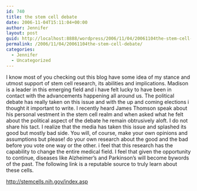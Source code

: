 ```yaml
---
id: 740
title: the stem cell debate
date: 2006-11-04T15:11:04+00:00
author: Jennifer
layout: post
guid: http://localhost:8888/wordpress/2006/11/04/20061104the-stem-cell-debate/
permalink: /2006/11/04/20061104the-stem-cell-debate/
categories:
  - Jennifer
  - Uncategorized
---
```

I know most of you checking out this blog have some idea of my stance and utmost support of stem cell research, its abilities and implications. Madison is a leader in this emerging field and i have felt lucky to have been in contact with the advancements happening all around us. The political debate has really taken on this issue and with the up and coming elections i thought it important to write. I recently heard James Thomson speak about his personal vestment in the stem cell realm and when asked what he felt about the political aspect of the debate he remain obtrusively aloft. I do not share his tact. I realize that the media has taken this issue and splashed its good but mostly bad side. You will, of course, make your own opinions and assumptions but please! do your own research about the good and the bad before you vote one way or the other. i feel that this research has the capability to change the entire medical field. I feel that given the opportunity to continue, diseases like Alzheimer&#8217;s and Parkinson&#8217;s will become bywords of the past. The following link is a reputable source to truly learn about these cells.<a target="_blank" title="stem cells" href="http://stemcells.nih.gov/index.asp" />
  
<a target="_blank" title="stem cells" href="http://stemcells.nih.gov/index.asp">http://stemcells.nih.gov/index.asp</a>